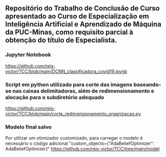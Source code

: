 ## Repositório do Trabalho de Conclusão de Curso apresentado ao Curso de Especialização em Inteligência Artificial e Aprendizado de Máquina da PUC-Minas, como requisito parcial à obtenção do título de Especialista.

### Jupyter Notebook
https://github.com/reis-victor/TCC/blob/main/DCNN_classificadora_covid19.ipynb

### Script em python utilizado para corte das imagens baseando-se nas caixas delimitadoras, além de redimensionamento e alocação para o subdiretório adequado
https://github.com/reis-victor/TCC/blob/main/corte_redimensionamento_organizacao.py

### Modelo final salvo
Por utilizar um otimizador customizado, para carregar o modelo é necessário o código adicional "custom_objects={"AdaBeliefOptimizer": AdaBeliefOptimizer}"
https://github.com/reis-victor/TCC/tree/main/model 
